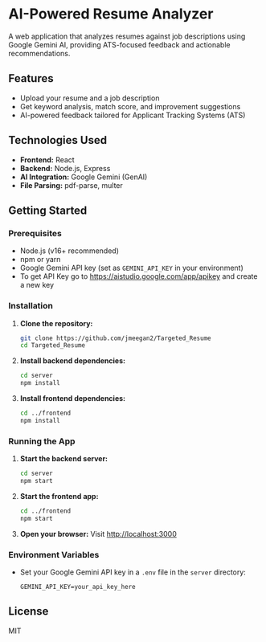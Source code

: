 # AI-Powered Resume Analyzer

A web application that analyzes resumes against job descriptions using Google Gemini AI, providing ATS-focused feedback and actionable recommendations.

## Features
- Upload your resume and a job description
- Get keyword analysis, match score, and improvement suggestions
- AI-powered feedback tailored for Applicant Tracking Systems (ATS)

## Technologies Used
- **Frontend:** React
- **Backend:** Node.js, Express
- **AI Integration:** Google Gemini (GenAI)
- **File Parsing:** pdf-parse, multer

## Getting Started

### Prerequisites
- Node.js (v16+ recommended)
- npm or yarn
- Google Gemini API key (set as `GEMINI_API_KEY` in your environment) 
- To get API Key go to https://aistudio.google.com/app/apikey and create a new key 

### Installation
1. **Clone the repository:**
   ```bash
   git clone https://github.com/jmeegan2/Targeted_Resume
   cd Targeted_Resume
   ```
2. **Install backend dependencies:**
   ```bash
   cd server
   npm install
   ```
3. **Install frontend dependencies:**
   ```bash
   cd ../frontend
   npm install
   ```

### Running the App
1. **Start the backend server:**
   ```bash
   cd server
   npm start
   ```
2. **Start the frontend app:**
   ```bash
   cd ../frontend
   npm start
   ```
3. **Open your browser:**
   Visit [http://localhost:3000](http://localhost:3000)

### Environment Variables
- Set your Google Gemini API key in a `.env` file in the `server` directory:
  ```env
  GEMINI_API_KEY=your_api_key_here
  ```

## License
MIT 